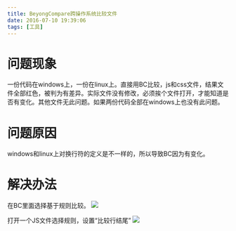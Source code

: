```yaml
---
title: BeyongCompare跨操作系统比较文件
date: 2016-07-10 19:39:06
tags: [工具]
---
```

# 问题现象
一份代码在windows上，一份在linux上。直接用BC比较，js和css文件，结果文件全部红色，被判为有差异。实际文件没有修改，必须挨个文件打开，才能知道是否有变化。其他文件无此问题。如果两份代码全部在windows上也没有此问题。
# 问题原因
windows和linux上对换行符的定义是不一样的，所以导致BC因为有变化。
# 解决办法
在BC里面选择基于规则比较。
![](https://static.oschina.net/uploads/img/201803/09212530_pb36.jpg)

打开一个JS文件选择规则，设置“比较行结尾”
![](https://static.oschina.net/uploads/img/201803/09212726_UN7r.jpg)
